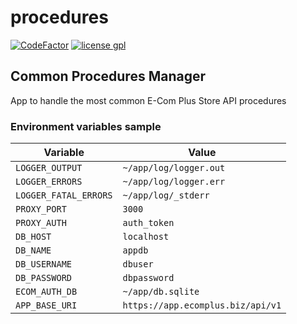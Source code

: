 # procedures

[![CodeFactor](https://www.codefactor.io/repository/github/ecomclub/procedures/badge)](https://www.codefactor.io/repository/github/ecomclub/procedures)
[![license gpl](https://img.shields.io/badge/License-GPL-orange.svg)](https://opensource.org/licenses/GPL-3.0)

## Common Procedures Manager
App to handle the most common E-Com Plus Store API procedures

### Environment variables sample
Variable              | Value
---                   | ---
`LOGGER_OUTPUT`       | `~/app/log/logger.out`
`LOGGER_ERRORS`       | `~/app/log/logger.err`
`LOGGER_FATAL_ERRORS` | `~/app/log/_stderr`
`PROXY_PORT`          | `3000`
`PROXY_AUTH`          | `auth_token`
`DB_HOST`             | `localhost`
`DB_NAME`             | `appdb`
`DB_USERNAME`         | `dbuser`
`DB_PASSWORD`         | `dbpassword`
`ECOM_AUTH_DB`        | `~/app/db.sqlite`
`APP_BASE_URI`        | `https://app.ecomplus.biz/api/v1`
